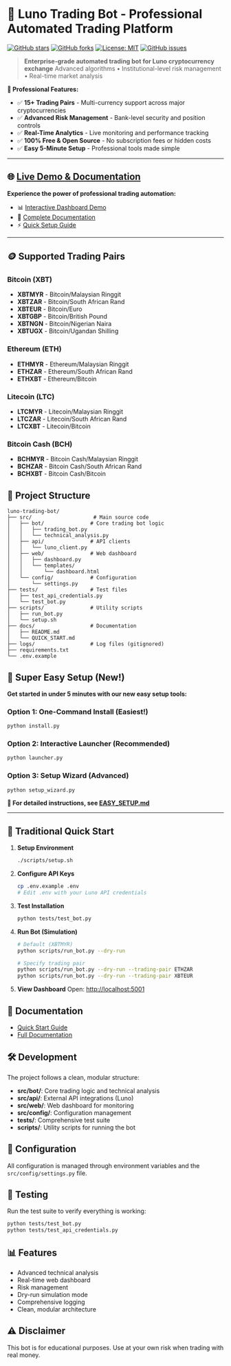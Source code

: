 # 🤖 Luno Trading Bot - Professional Automated Trading Platform

[![GitHub stars](https://img.shields.io/github/stars/amanasmuei/trading-bot-luno?style=social)](https://github.com/amanasmuei/trading-bot-luno/stargazers)
[![GitHub forks](https://img.shields.io/github/forks/amanasmuei/trading-bot-luno?style=social)](https://github.com/amanasmuei/trading-bot-luno/network)
[![License: MIT](https://img.shields.io/badge/License-MIT-yellow.svg)](https://opensource.org/licenses/MIT)
[![GitHub issues](https://img.shields.io/github/issues/amanasmuei/trading-bot-luno)](https://github.com/amanasmuei/trading-bot-luno/issues)

> **Enterprise-grade automated trading bot for Luno cryptocurrency exchange**
> Advanced algorithms • Institutional-level risk management • Real-time market analysis

**🌟 Professional Features:**

- ✅ **15+ Trading Pairs** - Multi-currency support across major cryptocurrencies
- ✅ **Advanced Risk Management** - Bank-level security and position controls
- ✅ **Real-Time Analytics** - Live monitoring and performance tracking
- ✅ **100% Free & Open Source** - No subscription fees or hidden costs
- ✅ **Easy 5-Minute Setup** - Professional tools made simple

---

## 🌐 **[Live Demo & Documentation](https://amanasmuei.github.io/trading-bot-luno/)**

**Experience the power of professional trading automation:**

- 📊 [Interactive Dashboard Demo](https://amanasmuei.github.io/trading-bot-luno/dashboard-demo.html)
- 📖 [Complete Documentation](https://amanasmuei.github.io/trading-bot-luno/documentation.html)
- ⚡ [Quick Setup Guide](https://amanasmuei.github.io/trading-bot-luno/setup.html)

---

## 🪙 Supported Trading Pairs

### Bitcoin (XBT)
- **XBTMYR** - Bitcoin/Malaysian Ringgit
- **XBTZAR** - Bitcoin/South African Rand
- **XBTEUR** - Bitcoin/Euro
- **XBTGBP** - Bitcoin/British Pound
- **XBTNGN** - Bitcoin/Nigerian Naira
- **XBTUGX** - Bitcoin/Ugandan Shilling

### Ethereum (ETH)
- **ETHMYR** - Ethereum/Malaysian Ringgit
- **ETHZAR** - Ethereum/South African Rand
- **ETHXBT** - Ethereum/Bitcoin

### Litecoin (LTC)
- **LTCMYR** - Litecoin/Malaysian Ringgit
- **LTCZAR** - Litecoin/South African Rand
- **LTCXBT** - Litecoin/Bitcoin

### Bitcoin Cash (BCH)
- **BCHMYR** - Bitcoin Cash/Malaysian Ringgit
- **BCHZAR** - Bitcoin Cash/South African Rand
- **BCHXBT** - Bitcoin Cash/Bitcoin

## 📁 Project Structure

```text
luno-trading-bot/
├── src/                    # Main source code
│   ├── bot/               # Core trading bot logic
│   │   ├── trading_bot.py
│   │   └── technical_analysis.py
│   ├── api/               # API clients
│   │   └── luno_client.py
│   ├── web/               # Web dashboard
│   │   ├── dashboard.py
│   │   └── templates/
│   │       └── dashboard.html
│   └── config/            # Configuration
│       └── settings.py
├── tests/                 # Test files
│   ├── test_api_credentials.py
│   └── test_bot.py
├── scripts/               # Utility scripts
│   ├── run_bot.py
│   └── setup.sh
├── docs/                  # Documentation
│   ├── README.md
│   └── QUICK_START.md
├── logs/                  # Log files (gitignored)
├── requirements.txt
└── .env.example
```

## 🚀 Super Easy Setup (New!)

**Get started in under 5 minutes with our new easy setup tools:**

### Option 1: One-Command Install (Easiest!)
```bash
python install.py
```

### Option 2: Interactive Launcher (Recommended)
```bash
python launcher.py
```

### Option 3: Setup Wizard (Advanced)
```bash
python setup_wizard.py
```

**📖 For detailed instructions, see [EASY_SETUP.md](EASY_SETUP.md)**

---

## 🚀 Traditional Quick Start

1. **Setup Environment**
   ```bash
   ./scripts/setup.sh
   ```

2. **Configure API Keys**
   ```bash
   cp .env.example .env
   # Edit .env with your Luno API credentials
   ```

3. **Test Installation**
   ```bash
   python tests/test_bot.py
   ```

4. **Run Bot (Simulation)**
   ```bash
   # Default (XBTMYR)
   python scripts/run_bot.py --dry-run

   # Specify trading pair
   python scripts/run_bot.py --dry-run --trading-pair ETHZAR
   python scripts/run_bot.py --dry-run --trading-pair XBTEUR
   ```

5. **View Dashboard**
   Open: <http://localhost:5001>

## 📖 Documentation

- [Quick Start Guide](docs/QUICK_START.md)
- [Full Documentation](docs/README.md)

## 🛠️ Development

The project follows a clean, modular structure:

- **src/bot/**: Core trading logic and technical analysis
- **src/api/**: External API integrations (Luno)
- **src/web/**: Web dashboard for monitoring
- **src/config/**: Configuration management
- **tests/**: Comprehensive test suite
- **scripts/**: Utility scripts for running the bot

## 🔧 Configuration

All configuration is managed through environment variables and the `src/config/settings.py` file.

## 🧪 Testing

Run the test suite to verify everything is working:

```bash
python tests/test_bot.py
python tests/test_api_credentials.py
```

## 📊 Features

- Advanced technical analysis
- Real-time web dashboard
- Risk management
- Dry-run simulation mode
- Comprehensive logging
- Clean, modular architecture

## ⚠️ Disclaimer

This bot is for educational purposes. Use at your own risk when trading with real money.
